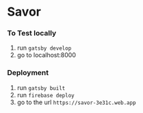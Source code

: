 # Savor
### To Test locally
1. run `gatsby develop`
2. go to localhost:8000

### Deployment
1. run `gatsby built`
2. run `firebase deploy`
3. go to the url `https://savor-3e31c.web.app`
